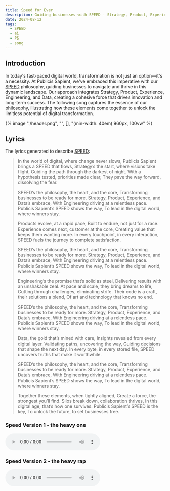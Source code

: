 ```yaml
---
title: Speed for Ever
description: Guiding businesses with SPEED - Strategy, Product, Experience, Engineering, and Data for success
date: 2024-08-12
tags:
  - SPEED
  - ai
  - PS
  - song
---
```


## Introduction

In today's fast-paced digital world, transformation is not just an option—it's a necessity. At Publicis Sapient, we've embraced this imperative with our [SPEED](https://www.publicissapient.com/publicis-sapient-brings-its-speed-philosophy-to-digital-business) philosophy, guiding businesses to navigate and thrive in this dynamic landscape. Our approach integrates Strategy, Product, Experience, Engineering, and Data, creating a cohesive force that drives innovation and long-term success. The following song captures the essence of our philosophy, illustrating how these elements come together to unlock the limitless potential of digital transformation.

{% image "./header.png", "", [], "(min-width: 40em) 960px, 100vw" %}

## Lyrics

The lyrics generated to describe [SPEED](https://www.publicissapient.com/publicis-sapient-brings-its-speed-philosophy-to-digital-business):

> In the world of digital, where change never slows,
> Publicis Sapient brings a SPEED that flows,
> Strategy’s the start, where visions take flight,
> Guiding the path through the darkest of night.
> With a hypothesis tested, priorities made clear,
> They pave the way forward, dissolving the fear.
>
> SPEED’s the philosophy, the heart, and the core,
> Transforming businesses to be ready for more.
> Strategy, Product, Experience, and Data’s embrace,
> With Engineering driving at a relentless pace.
> Publicis Sapient’s SPEED shows the way,
> To lead in the digital world, where winners stay.
>
> Products evolve, at a rapid pace,
> Built to endure, not just for a race.
> Experience comes next, customer at the core,
> Creating value that keeps them wanting more.
> In every touchpoint, in every interaction,
> SPEED fuels the journey to complete satisfaction.
>
> SPEED’s the philosophy, the heart, and the core,
> Transforming businesses to be ready for more.
> Strategy, Product, Experience, and Data’s embrace,
> With Engineering driving at a relentless pace.
> Publicis Sapient’s SPEED shows the way,
> To lead in the digital world, where winners stay.
>
> Engineering’s the promise that’s solid as steel,
> Delivering results with an unshakable zeal.
> At pace and scale, they bring dreams to life,
> Cutting through challenges, eliminating strife.
> Their code is a craft, their solutions a blend,
> Of art and technology that knows no end.
>
> SPEED’s the philosophy, the heart, and the core,
> Transforming businesses to be ready for more.
> Strategy, Product, Experience, and Data’s embrace,
> With Engineering driving at a relentless pace.
> Publicis Sapient’s SPEED shows the way,
> To lead in the digital world, where winners stay.
>
> Data, the gold that’s mined with care,
> Insights revealed from every digital layer.
> Validating paths, uncovering the way,
> Guiding decisions that shape the next day.
> In every byte, in every stored file,
> SPEED uncovers truths that make it worthwhile.
>
> SPEED’s the philosophy, the heart, and the core,
> Transforming businesses to be ready for more.
> Strategy, Product, Experience, and Data’s embrace,
> With Engineering driving at a relentless pace.
> Publicis Sapient’s SPEED shows the way,
> To lead in the digital world, where winners stay.
>
> Together these elements, when tightly aligned,
> Create a force, the strongest you’ll find.
> Silos break down, collaboration thrives,
> In this digital age, that’s how one survives.
> Publicis Sapient’s SPEED is the key,
> To unlock the future, to set businesses free.

### Speed Version 1 - the heavy one

<audio controls="controls">
  <source type="audio/mp3" src="/media/SpeedForEver_1.mp3"></source>
  <source type="audio/wav" src="/media/SpeedForEver_1.wav"></source>
  <p>Your browser does not support the audio element.</p>
</audio>

### Speed Version 2 - the heavy rap

<audio controls="controls">
  <source type="audio/mp3" src="/media/SpeedForEver_2.mp3"></source>
  <source type="audio/wav" src="/media/SpeedForEver_2.wav"></source>
  <p>Your browser does not support the audio element.</p>
</audio>
